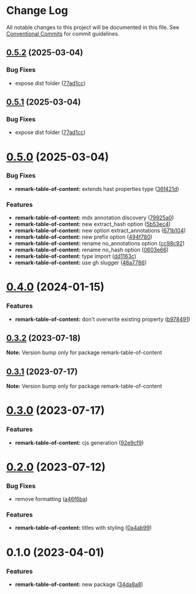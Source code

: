 # Change Log

All notable changes to this project will be documented in this file.
See [Conventional Commits](https://conventionalcommits.org) for commit guidelines.

## [0.5.2](https://github.com/adaltas/remark-gatsby-plugins/compare/remark-table-of-content@0.5.0...remark-table-of-content@0.5.2) (2025-03-04)

### Bug Fixes

- expose dist folder ([77ad1cc](https://github.com/adaltas/remark-gatsby-plugins/commit/77ad1cc3e82f4e609ff5a6e36a9efc55d5dbb7cc))

## [0.5.1](https://github.com/adaltas/remark-gatsby-plugins/compare/remark-table-of-content@0.5.0...remark-table-of-content@0.5.1) (2025-03-04)

### Bug Fixes

- expose dist folder ([77ad1cc](https://github.com/adaltas/remark-gatsby-plugins/commit/77ad1cc3e82f4e609ff5a6e36a9efc55d5dbb7cc))

# [0.5.0](https://github.com/adaltas/remark-gatsby-plugins/compare/remark-table-of-content@0.4.0...remark-table-of-content@0.5.0) (2025-03-04)

### Bug Fixes

- **remark-table-of-content:** extends hast properties type ([36f421d](https://github.com/adaltas/remark-gatsby-plugins/commit/36f421d87fcef26316f8007685aaa98e4559d185))

### Features

- **remark-table-of-content:** mdx annotation discovery ([79925a0](https://github.com/adaltas/remark-gatsby-plugins/commit/79925a0fd8e5eea32ce1ac6ed0589690398365eb))
- **remark-table-of-content:** new extract_hash option ([5b53ec4](https://github.com/adaltas/remark-gatsby-plugins/commit/5b53ec4d7d235da0349d5886bd172c5a8dfcbae2))
- **remark-table-of-content:** new option extract_annotations ([671b104](https://github.com/adaltas/remark-gatsby-plugins/commit/671b104c8bdeb36c863bd6958dda756fbee3b450))
- **remark-table-of-content:** new prefix option ([494f780](https://github.com/adaltas/remark-gatsby-plugins/commit/494f78025695bec47e2ee8fc711a0660ee09511c))
- **remark-table-of-content:** rename no_annotations option ([cc98c92](https://github.com/adaltas/remark-gatsby-plugins/commit/cc98c92b7d2a5e4fe12fd8fdccbc171b7d714d20))
- **remark-table-of-content:** rename no_hash option ([0603e66](https://github.com/adaltas/remark-gatsby-plugins/commit/0603e6627fa1b64c9b3db5fa18c62b9a3525e5bd))
- **remark-table-of-content:** type import ([dd1163c](https://github.com/adaltas/remark-gatsby-plugins/commit/dd1163c42c9ee716238c890da2678730a53156a2))
- **remark-table-of-content:** use gh slugger ([48a7786](https://github.com/adaltas/remark-gatsby-plugins/commit/48a77861d04ca8514bca9cdd0c6230955ba77f0d))

# [0.4.0](https://github.com/adaltas/remark-gatsby-plugins/compare/remark-table-of-content@0.3.2...remark-table-of-content@0.4.0) (2024-01-15)

### Features

- **remark-table-of-content:** don't overwrite existing property ([b978491](https://github.com/adaltas/remark-gatsby-plugins/commit/b978491b3f04bcdf1884f0115c7da2cf731b9713))

## [0.3.2](https://github.com/adaltas/remark-gatsby-plugins/compare/remark-table-of-content@0.3.1...remark-table-of-content@0.3.2) (2023-07-18)

**Note:** Version bump only for package remark-table-of-content

## [0.3.1](https://github.com/adaltas/remark-gatsby-plugins/compare/remark-table-of-content@0.3.0...remark-table-of-content@0.3.1) (2023-07-17)

**Note:** Version bump only for package remark-table-of-content

# [0.3.0](https://github.com/adaltas/remark-gatsby-plugins/compare/remark-table-of-content@0.2.0...remark-table-of-content@0.3.0) (2023-07-17)

### Features

- **remark-table-of-content:** cjs generation ([92e9cf9](https://github.com/adaltas/remark-gatsby-plugins/commit/92e9cf9d499c0b20753e082d14e34ec293e71883))

# [0.2.0](https://github.com/adaltas/remark-gatsby-plugins/compare/remark-table-of-content@0.1.0...remark-table-of-content@0.2.0) (2023-07-12)

### Bug Fixes

- remove formatting ([a46f6ba](https://github.com/adaltas/remark-gatsby-plugins/commit/a46f6ba235becc3b02acd87dc124f6a6d5dd3f1b))

### Features

- **remark-table-of-content:** titles with styling ([0a4ab99](https://github.com/adaltas/remark-gatsby-plugins/commit/0a4ab99ca5bbe5225baf94629b1c1d3880998409))

# 0.1.0 (2023-04-01)

### Features

- **remark-table-of-content:** new package ([34da8a8](https://github.com/adaltas/remark-gatsby-plugins/commit/34da8a874cc7c7b2715548dc830d609a718eca40))
